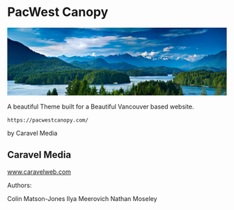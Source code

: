 # PacWest Canopy

![Hero Image](https://github.com/NCMoseley/PacWest/blob/master/assets/Stock_Photos/pwc-home-optimized-2.jpg)

A beautiful Theme built for a Beautiful Vancouver based website.

```
https://pacwestcanopy.com/
```

by Caravel Media

## Caravel Media

www.caravelweb.com

Authors:

Colin Matson-Jones
Ilya Meerovich
Nathan Moseley
